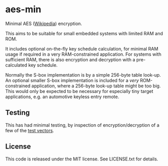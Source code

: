 aes-min
=======

Minimal AES ([Wikipedia][1]) encryption.

This aims to be suitable for small embedded systems with limited RAM and ROM.

It includes optional on-the-fly key schedule calculation, for minimal RAM usage if required in a very RAM-constrained application. For systems with sufficient RAM, there is also encryption and decryption with a pre-calculated key schedule.

Normally the S-box implementation is by a simple 256-byte table look-up. An optional smaller S-box implementation is included for a *very* ROM-constrained application, where a 256-byte look-up table might be too big. This would only be expected to be necessary for especially tiny target applications, e.g. an automotive keyless entry remote.

Testing
-------

This has had minimal testing, by inspection of encryption/decryption of a few of the [test vectors][2].

License
-------

This code is released under the MIT license. See LICENSE.txt for details.


[1]: http://en.wikipedia.org/wiki/Advanced_Encryption_Standard
[2]: http://csrc.nist.gov/groups/STM/cavp/documents/aes/KAT_AES.zip
